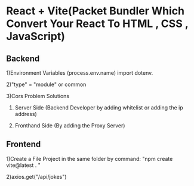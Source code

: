 # React + Vite(Packet Bundler Which Convert Your React To HTML , CSS , JavaScript)  

## Backend 
1)Environment Variables (process.env.name) import dotenv.

2)"type" = "module" or common 

3)Cors Problem Solutions

1) Server Side (Backend Developer by adding whitelist or adding the ip address) 

2) Fronthand Side (By adding the Proxy Server)

## Frontend
1)Create a File Project in the same folder by command: 
"npm create vite@latest . "

2)axios.get("/api/jokes")
